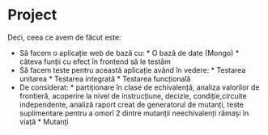 # Project

Deci, ceea ce avem de făcut este:
- Să facem o aplicație web de bază cu:
       * O bază de date (Mongo)
       * câteva funții cu efect în frontend să le testăm
- Să facem teste pentru această aplicație având în vedere:
       * Testarea unitarea
       * Testarea integrată
       * Testarea funcțională
- De considerat:
       * partiționare în clase de echivalență, analiza valorilor de frontieră, acoperire la nivel de instrucțiune, decizie, condiție,circuite independente, analiză raport creat de generatorul de mutanți, teste     suplimentare pentru a omorî 2 dintre mutanții neechivalenți rămași în viață
       * Mutanți
